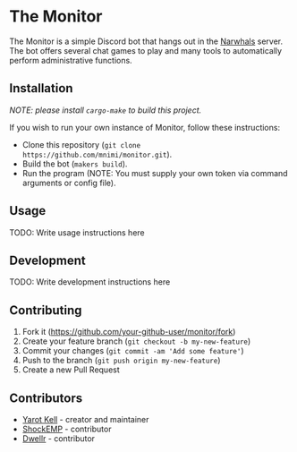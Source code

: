 # The Monitor

The Monitor is a simple Discord bot that hangs out in the [Narwhals](https://discord.gg/GyXtwnBWne) server.
The bot offers several chat games to play and many tools to automatically perform administrative functions.

## Installation

*NOTE: please install `cargo-make` to build this project.*

If you wish to run your own instance of Monitor, follow these instructions:
- Clone this repository (`git clone https://github.com/mnimi/monitor.git`).
- Build the bot (`makers build`).
- Run the program (NOTE: You must supply your own token via command arguments or config file).

## Usage

TODO: Write usage instructions here

## Development

TODO: Write development instructions here

## Contributing

1. Fork it (<https://github.com/your-github-user/monitor/fork>)
2. Create your feature branch (`git checkout -b my-new-feature`)
3. Commit your changes (`git commit -am 'Add some feature'`)
4. Push to the branch (`git push origin my-new-feature`)
5. Create a new Pull Request

## Contributors

- [Yarot Kell](https://twitter.com/yarotk) - creator and maintainer
- [ShockEMP](https://twitter.com/_shockemp) - contributor
- [Dwellr](https://twitter.com/dwellr4) - contributor
